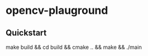 # opencv-plauground

## Quickstart
make build && cd build && cmake .. && make && ./main <video-file>
